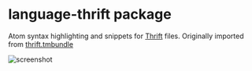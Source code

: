 # language-thrift package

Atom syntax highlighting and snippets for [Thrift][thrift] files. Originally imported from [thrift.tmbundle][thrift-tmbundle]

![screenshot](https://i.cloudup.com/70mT3AJ1Go-3000x3000.png)

[thrift]: http://thrift.apache.org/
[thrift-tmbundle]: https://github.com/textmate/thrift.tmbundle
